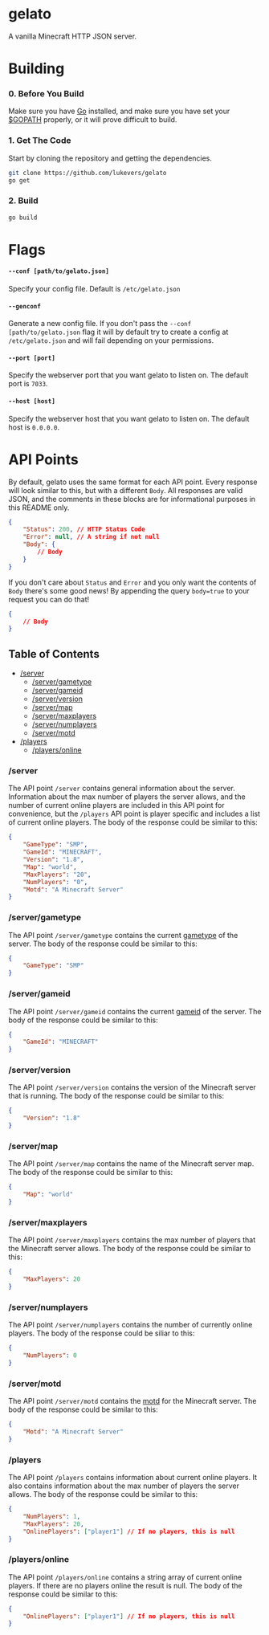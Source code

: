 # gelato

A vanilla Minecraft HTTP JSON server.

# Building

### 0. Before You Build

Make sure you have [Go](http://golang.org/) installed, and make sure you have set your [$GOPATH](http://golang.org/doc/code.html#GOPATH) properly, or it will prove difficult to build.

### 1. Get The Code

Start by cloning the repository and getting the dependencies.

```bash
git clone https://github.com/lukevers/gelato
go get
```

### 2. Build

```bash
go build
```

# Flags

#### `--conf [path/to/gelato.json]`

Specify your config file. Default is `/etc/gelato.json`

#### `--genconf`

Generate a new config file. If you don't pass the `--conf [path/to/gelato.json` flag it will by default try to create a config at `/etc/gelato.json` and will fail depending on your permissions.

#### `--port [port]`

Specify the webserver port that you want gelato to listen on. The default port is `7033`.

#### `--host [host]`

Specify the webserver host that you want gelato to listen on. The default host is `0.0.0.0`.

# API Points

By default, gelato uses the same format for each API point. Every response will look similar to this, but with a different `Body`. All responses are valid JSON, and the comments in these blocks are for informational purposes in this README only.

```json
{
	"Status": 200, // HTTP Status Code
	"Error": null, // A string if not null
	"Body": {
		// Body
	}
}
```

If you don't care about `Status` and `Error` and you only want the contents of `Body` there's some good news! By appending the query `body=true` to your request you can do that!

```json
{
	// Body
}
```

## Table of Contents

* [/server](#server)
  * [/server/gametype](#servergametype)
  * [/server/gameid](#servergameid)
  * [/server/version](#serverversion)
  * [/server/map](#servermap)
  * [/server/maxplayers](#servermaxplayers)
  * [/server/numplayers](#servernumplayers)
  * [/server/motd](#servermotd)
* [/players](#players)
  * [/players/online](#playersonline)

### /server

The API point `/server` contains general information about the server. Information about the max number of players the server allows, and the number of current online players are included in this API point for convenience, but the `/players` API point is player specific and includes a list of current online players. The body of the response could be similar to this:

```json
{
	"GameType": "SMP",
	"GameId": "MINECRAFT",
	"Version": "1.8",
	"Map": "world",
	"MaxPlayers": "20",
	"NumPlayers": "0",
	"Motd": "A Minecraft Server"
}
```

### /server/gametype

The API point `/server/gametype` contains the current [gametype]() of the server. The body of the response could be similar to this:

```json
{
	"GameType": "SMP"
}
```

### /server/gameid

The API point `/server/gameid` contains the current [gameid]() of the server. The body of the response could be similar to this:

```json
{
	"GameId": "MINECRAFT"
}
```

### /server/version

The API point `/server/version` contains the version of the Minecraft server that is running. The body of the response could be similar to this:

```json
{
	"Version": "1.8"
}
```

### /server/map

The API point `/server/map` contains the name of the Minecraft server map. The body of the response could be similar to this:

```json
{
	"Map": "world"
}
```

### /server/maxplayers

The API point `/server/maxplayers` contains the max number of players that the Minecraft server allows. The body of the response could be similar to this:

```json
{
	"MaxPlayers": 20
}
```

### /server/numplayers

The API point `/server/numplayers` contains the number of currently online players. The body of the response could be siliar to this:

```json
{
	"NumPlayers": 0
}
```

### /server/motd

The API point `/server/motd` contains the [motd]() for the Minecraft server. The body of the response could be similar to this:

```json
{
	"Motd": "A Minecraft Server"
}
```

### /players

The API point `/players` contains information about current online players. It also contains information about the max number of players the server allows. The body of the response could be similar to this:

```json
{
	"NumPlayers": 1,
	"MaxPlayers": 20,
	"OnlinePlayers": ["player1"] // If no players, this is null
}
```

### /players/online

The API point `/players/online` contains a string array of current online players. If there are no players online the result is null. The body of the response could be similar to this:

```json
{
	"OnlinePlayers": ["player1"] // If no players, this is null
}
```
